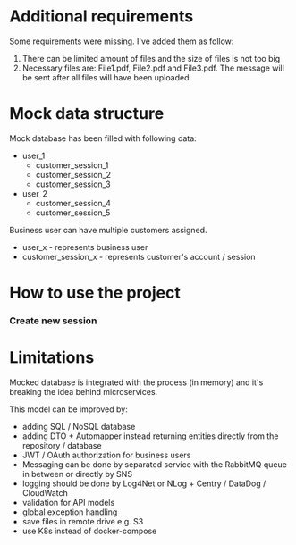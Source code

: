 # Additional requirements

Some requirements were missing. I've added them as follow:

1. There can be limited amount of files and the size of files is not too big
2. Necessary files are: File1.pdf, File2.pdf and File3.pdf. The message will be sent after all files will have been uploaded.

# Mock data structure

Mock database has been filled with following data:

- user_1
  - customer_session_1
  - customer_session_2
  - customer_session_3
- user_2
  - customer_session_4
  - customer_session_5

Business user can have multiple customers assigned.
- user_x - represents business user
- customer_session_x - represents customer's account / session

# How to use the project

### Create new session



# Limitations

Mocked database is integrated with the process (in memory) and it's breaking the idea behind microservices. 

This model can be improved by:

- adding SQL / NoSQL database
- adding DTO + Automapper instead returning entities directly from the repository / database
- JWT / OAuth authorization for business users
- Messaging can be done by separated service with the RabbitMQ queue in between or directly by SNS
- logging should be done by Log4Net or NLog + Centry / DataDog / CloudWatch
- validation for API models
- global exception handling
- save files in remote drive e.g. S3
- use K8s instead of docker-compose